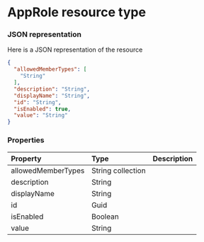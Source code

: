 # AppRole resource type



### JSON representation

Here is a JSON representation of the resource

```json
{
  "allowedMemberTypes": [
    "String"
  ],
  "description": "String",
  "displayName": "String",
  "id": "String",
  "isEnabled": true,
  "value": "String"
}

```
### Properties
| Property	   | Type	|Description|
|:---------------|:--------|:----------|
|allowedMemberTypes|String collection||
|description|String||
|displayName|String||
|id|Guid||
|isEnabled|Boolean||
|value|String||

<!-- uuid: e9ac9d47-3afd-41f1-a5ab-3def462c49d1\n2015-10-09 15:15:43 UTC -->